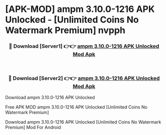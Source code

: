 # [APK-MOD] ampm 3.10.0-1216 APK Unlocked - [Unlimited Coins No Watermark Premium] nvpph



<div align="center">
<h3>🔴 Download [Server1] 👉👉 <a href="https://momento.my/?title=ampm_3.10.0-1216_APK_Unlocked">ampm 3.10.0-1216 APK Unlocked Mod Apk</a></h3><br>

<h3>🔴 Download [Server2] 👉👉 <a href="https://momento.my/?title=ampm_3.10.0-1216_APK_Unlocked">ampm 3.10.0-1216 APK Unlocked Mod Apk</a></h3>
</div>



Download ampm 3.10.0-1216 APK Unlocked 

Free APK MOD ampm 3.10.0-1216 APK Unlocked [Unlimited Coins No Watermark Premium]

Download ampm 3.10.0-1216 APK Unlocked [Unlimited Coins No Watermark Premium] Mod For Android
